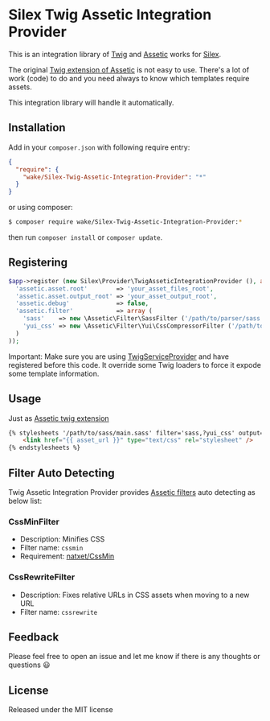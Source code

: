 # Silex Twig Assetic Integration Provider

This is an integration library of [Twig](http://twig.sensiolabs.org) and [Assetic](https://github.com/kriswallsmith/assetic) works for [Silex](http://silex.sensiolabs.org/).

The original [Twig extension of Assetic](https://github.com/kriswallsmith/assetic#twig) is not easy to use. There's a lot of work (code) to do and you need always to know which templates require assets.

This integration library will handle it automatically.

## Installation

Add in your `composer.json` with following require entry:

```json
{
  "require": {
    "wake/Silex-Twig-Assetic-Integration-Provider": "*"
  }
}
```

or using composer:

```bash
$ composer require wake/Silex-Twig-Assetic-Integration-Provider:*
```

then run `composer install` or `composer update`.

## Registering


```php
$app->register (new Silex\Provider\TwigAsseticIntegrationProvider (), array (
  'assetic.asset.root'        => 'your_asset_files_root',
  'assetic.asset.output_root' => 'your_asset_output_root',
  'assetic.debug'             => false,
  'assetic.filter'            => array (
    'sass'    => new \Assetic\Filter\SassFilter ('/path/to/parser/sass'),
    'yui_css' => new \Assetic\Filter\Yui\CssCompressorFilter ('/path/to/yuicompressor.jar')
  )
));
```

Important: Make sure you are using [TwigServiceProvider](http://silex.sensiolabs.org/doc/providers/twig.html) and have registered before this code. It override some Twig loaders to force it expode some template information.

## Usage

Just as [Assetic twig extension](https://github.com/kriswallsmith/assetic#twig)

```html
{% stylesheets '/path/to/sass/main.sass' filter='sass,?yui_css' output='css/all.css' %}
    <link href="{{ asset_url }}" type="text/css" rel="stylesheet" />
{% endstylesheets %}
```

## Filter Auto Detecting

Twig Assetic Integration Provider provides [Assetic filters](https://github.com/kriswallsmith/assetic#filters) auto detecting as below list:

### CssMinFilter

- Description: Minifies CSS
- Filter name: `cssmin`
- Requirement: [natxet/CssMin](https://github.com/natxet/CssMin)

### CssRewriteFilter

- Description: Fixes relative URLs in CSS assets when moving to a new URL
- Filter name: `cssrewrite`

## Feedback

Please feel free to open an issue and let me know if there is any thoughts or questions :smiley:

## License

Released under the MIT license
